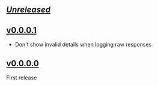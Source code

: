 ## [_Unreleased_](https://github.com/freckle/blammo/compare/Blammo-wai-v0.0.0.1..main)

## [v0.0.0.1](https://github.com/freckle/blammo/compare/Blammo-wai-v0.0.0.0...Blammo-wai-v0.0.0.1)

- Don't show invalid details when logging raw responses

## [v0.0.0.0](https://github.com/freckle/blammo/tree/Blammo-wai-v0.0.0.0/Blammo-wai)

First release
